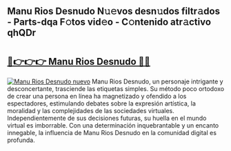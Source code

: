## Manu Rios Desnudo N𝚞𝚎vos desn𝚞dos filtr𝚊dos - Parts-dqa F𝚘tos vid𝚎o - C𝚘ntenido atr𝚊ctivo qhQDr

# <h2><a href="http://mbe0a05.tromn.icu/?c=Manu+Rios+Desnudo">🔗👉👉👉 Manu Rios Desnudo 🔗🔗</a></h2>

[![Manu Rios Desnudo nuevo](https://i.imgur.com/pEAQMta.gif)](http://mbe0a05.tromn.icu/?c=Manu+Rios+Desnudo)
Manu Rios Desnudo, un personaje intrigante y desconcertante, trasciende las etiquetas simples. Su método poco ortodoxo de crear una persona en línea ha magnetizado y ofendido a los espectadores, estimulando debates sobre la expresión artística, la moralidad y las complejidades de las sociedades virtuales. Independientemente de sus decisiones futuras, su huella en el mundo virtual es imborrable. Con una determinación inquebrantable y un encanto innegable, la influencia de Manu Rios Desnudo en la comunidad digital es profunda.
